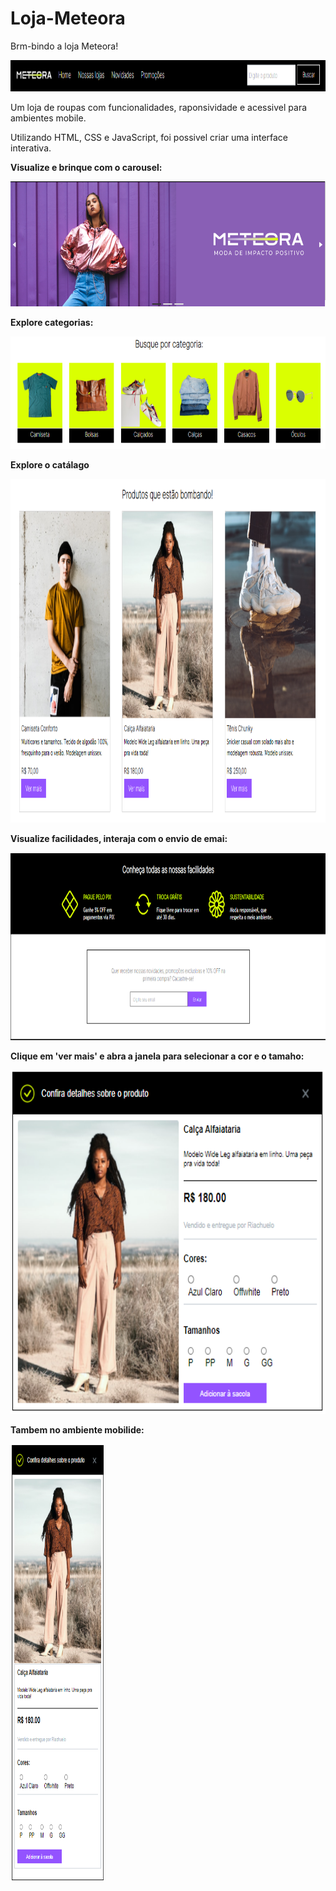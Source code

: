 # Loja-Meteora

Brm-bindo a loja Meteora! 

<img src="pag7-meteora.png" alt="part1" width='1000px' height='50px'>

Um loja de roupas com funcionalidades, raponsividade e acessivel para ambientes mobile. 

Utilizando HTML, CSS e JavaScript, foi possivel criar uma interface interativa. 

**Visualize e brinque com o carousel:**

<img src="pag1-meteora.png" alt="part1" width='900px' height='200px'>

**Explore categorias:**

<img src="pag2-meteora.png" alt="part1" width='900px' height='180px'>

**Explore o catálago**

<img src="pag3-meteora.png" alt="part1" width='900px' height='550px'>

**Visualize facilidades, interaja com o envio de emai:**

<img src="pag4-meteora.png" alt="part1" width='900px' height='300px'>

**Clique em 'ver mais' e abra a janela para selecionar a cor e o tamaho:**

<img src="pag5-meteora.png" alt="part1" width='900px' height='550px'>

**Tambem no ambiente mobilide:**

<img src="pag6-meteora.png" alt="part1" width='150px' height='700px'>
